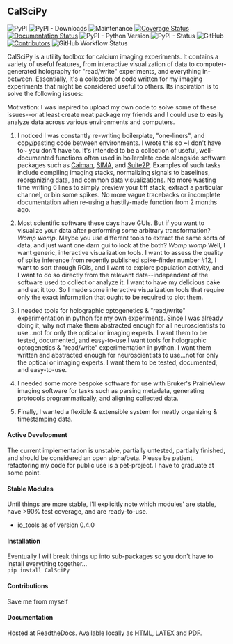 ## CalSciPy       
<!-- Line 1 Badges... PyPi, Downloads, Maintained, Coverage, Documentation -->
<!-- Line 2 Badges... Python Versions, PyPi Status, License, Contributors -->
![PyPI](https://img.shields.io/pypi/v/CalSciPy)
![PyPI - Downloads](https://img.shields.io/pypi/dm/CalSciPy)
![Maintenance](https://img.shields.io/maintenance/yes/2023)
[![Coverage Status](https://coveralls.io/repos/github/darikoneil/CalSciPy/badge.svg?branch=master)](https://coveralls.io/github/darikoneil/CalSciPy?branch=master)
[![Documentation Status](https://readthedocs.org/projects/calscipy/badge/?version=latest)](https://calscipy.readthedocs.io/en/latest/?badge=latest)
![PyPI - Python Version](https://img.shields.io/pypi/pyversions/CalSciPy?)
![PyPI - Status](https://img.shields.io/pypi/status/CalSciPy)
![GitHub](https://img.shields.io/github/license/darikoneil/CalSciPy)
[![Contributors](https://img.shields.io/github/contributors-anon/darikoneil/CalSciPy)](https://github.com/darikoneil/CalSciPy/graphs/contributors)
![GitHub Workflow Status](https://img.shields.io/github/actions/workflow/status/darikoneil/CalSciPy/calscipy_lint_test_action.yml)

CalSciPy is a utility toolbox for calcium imaging experiments. It contains a variety of useful features, from 
interactive visualization of data to computer-generated holography for "read/write" experiments, and 
everything in-between. Essentially, it's a collection of code written for my imaging experiments that might be 
considered useful to others. Its inspiration is to solve the following issues:

Motivation: I was inspired to upload my own code to solve some of these issues--or at least create neat package my friends and I 
could use to easily analyze data across various environments and computers.

1. I noticed I was constantly re-writing boilerplate, "one-liners", and copy/pasting code between
environments. I wrote this so ~I don't have to~ you don't have to. It's intended to be a collection of useful, 
well-documented functions often used in boilerplate code alongside software packages such as 
[Caiman](https://github.com/flatironinstitute/CaImAn), [SIMA](https://github.com/losonczylab/sima), 
and [Suite2P](https://github.com/MouseLand/suite2p). Examples of such tasks include compiling imaging stacks, 
normalizing signals to baselines, reorganizing data, and common data visualizations. No more wasting time writing 6
lines to simply preview your tiff stack, extract a particular channel, or bin some spikes. No more vague tracebacks or
incomplete documentation when re-using a hastily-made function from 2 months ago.

2. Most scientific software these days have GUIs. But if you want to visualize your data after performing some arbitrary
transformation? *Womp womp*. Maybe you use different tools to extract the same sorts of data, and just
want one darn gui to look at the both? *Womp womp* Well, I want generic, interactive visualization tools. I want to
assess the quality of spike inference from recently published spike-finder number #12, I want to sort through ROIs,
and I want to explore population activity, and I want to do so directly from the relevant data--independent of the
software used to collect or analyze it. I want to have my delicious cake and eat it too. So I made some interactive
visualization tools that require only the exact information that ought to be required to plot them.

3. I needed tools for holographic optogenetics & "read/write" experimentation in python for my own experiments.
Since I was already doing it, why not make them abstracted enough for all neuroscientists to use...not for only the
optical or imaging experts. I want them to be tested, documented, and easy-to-use.I want tools for holographic optogenetics & "read/write" experimentation in python. I want them written and abstracted enough for neuroscientists to use...not for only the optical or imaging experts. I want them to be tested, documented, and easy-to-use. 

4. I needed some more bespoke software for use with Bruker's PrairieView imaging software for tasks such as parsing 
metadata, generating protocols programmatically, and aligning collected data.

5. Finally, I wanted a flexible & extensible system for neatly organizing & timestamping data.


#### Active Development
The current implementation is unstable, partially untested, partially finished, and should be considered an open 
alpha/beta. Please be patient, refactoring my code for public use is a pet-project. I have to graduate at some point.


#### Stable Modules
Until things are more stable, I'll explicitly note which modules' are stable, have >90% test coverage, and are
ready-to-use.
* io_tools as of version 0.4.0


#### Installation
Eventually I will break things up into sub-packages so you don't have to install everything together...         
`pip install CalSciPy`

#### Contributions
Save me from myself

#### Documentation
Hosted at [ReadtheDocs](https://calscipy.readthedocs.io/en/latest/index.html#).
Available locally as [HTML](https://github.com/darikoneil/CalSciPy/tree/master/docs/build/html), [LATEX](https://github.com/darikoneil/CalSciPy/tree/master/docs/build/latex) and [PDF](https://github.com/darikoneil/CalSciPy/blob/master/docs/build/pdf/calscipy.pdf).
